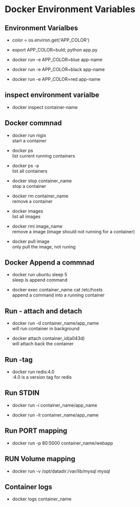 # Docker Environment Variables

## Environment Varialbes

- color = os.environ.get('APP_COLOR')
- export APP_COLOR=buld; python app.py

- docker run -e APP_COLOR=blue app-name
- docker run -e APP_COLOR=black app-name
- docker run -e APP_COLOR=red app-name

## inspect environment varialbe

- docker inspect container-name

## Docker commnad

- docker run nigix  
  start a container

- docker ps  
  list current running containers

- docker ps -a  
  list all containers

- docker stop container_name  
  stop a container

- docker rm container_name  
  remove a container

- docker images  
  list all images

- docker rmi image_name  
  remove a image (image should not running for a container)

- docker pull image  
  only pull the image, not runing

## Docker Append a commnad

- docker run ubuntu sleep 5  
  sleep is append command

- docker exec container_name cat /etc/hosts  
  append a command into a running container

## Run - attach and detach

- docker run -d container_name/app_name  
  will run container in background

- docker attach container_id(a043d)  
  will attach back the container

## Run -tag

- docker run redis:4.0   
  :4.0 is a version tag for redis

## Run STDIN
- docker run -i container_name/app_name

- docker run -it container_name/app_name

## Run PORT mapping
- docker run -p 80:5000 container_name/webapp

## RUN Volume mapping
- docker run -v /opt/datadir:/var/lib/mysql mysql 

## Container logs
- docker logs container_name


